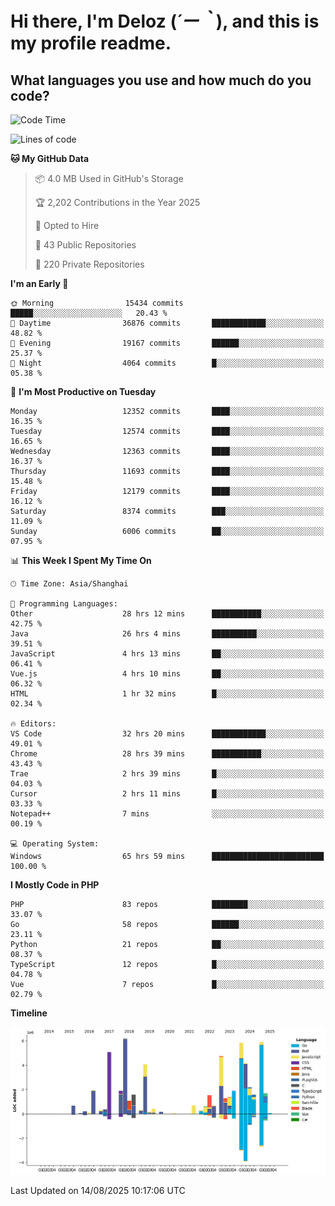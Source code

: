 # **Hi there, I'm Deloz (*´ー｀*), and this is my profile readme.**

## **What languages you use and how much do you code?**

<!--START_SECTION:waka-->
![Code Time](http://img.shields.io/badge/Code%20Time-7%2C144%20hrs%2039%20mins-blue)

![Lines of code](https://img.shields.io/badge/From%20Hello%20World%20I%27ve%20Written-58.8%20million%20lines%20of%20code-blue)

**🐱 My GitHub Data** 

> 📦 4.0 MB Used in GitHub's Storage 
 > 
> 🏆 2,202 Contributions in the Year 2025
 > 
> 💼 Opted to Hire
 > 
> 📜 43 Public Repositories 
 > 
> 🔑 220 Private Repositories 
 > 
**I'm an Early 🐤** 

```text
🌞 Morning                15434 commits       █████░░░░░░░░░░░░░░░░░░░░   20.43 % 
🌆 Daytime                36876 commits       ████████████░░░░░░░░░░░░░   48.82 % 
🌃 Evening                19167 commits       ██████░░░░░░░░░░░░░░░░░░░   25.37 % 
🌙 Night                  4064 commits        █░░░░░░░░░░░░░░░░░░░░░░░░   05.38 % 
```
📅 **I'm Most Productive on Tuesday** 

```text
Monday                   12352 commits       ████░░░░░░░░░░░░░░░░░░░░░   16.35 % 
Tuesday                  12574 commits       ████░░░░░░░░░░░░░░░░░░░░░   16.65 % 
Wednesday                12363 commits       ████░░░░░░░░░░░░░░░░░░░░░   16.37 % 
Thursday                 11693 commits       ████░░░░░░░░░░░░░░░░░░░░░   15.48 % 
Friday                   12179 commits       ████░░░░░░░░░░░░░░░░░░░░░   16.12 % 
Saturday                 8374 commits        ███░░░░░░░░░░░░░░░░░░░░░░   11.09 % 
Sunday                   6006 commits        ██░░░░░░░░░░░░░░░░░░░░░░░   07.95 % 
```


📊 **This Week I Spent My Time On** 

```text
🕑︎ Time Zone: Asia/Shanghai

💬 Programming Languages: 
Other                    28 hrs 12 mins      ███████████░░░░░░░░░░░░░░   42.75 % 
Java                     26 hrs 4 mins       ██████████░░░░░░░░░░░░░░░   39.51 % 
JavaScript               4 hrs 13 mins       ██░░░░░░░░░░░░░░░░░░░░░░░   06.41 % 
Vue.js                   4 hrs 10 mins       ██░░░░░░░░░░░░░░░░░░░░░░░   06.32 % 
HTML                     1 hr 32 mins        █░░░░░░░░░░░░░░░░░░░░░░░░   02.34 % 

🔥 Editors: 
VS Code                  32 hrs 20 mins      ████████████░░░░░░░░░░░░░   49.01 % 
Chrome                   28 hrs 39 mins      ███████████░░░░░░░░░░░░░░   43.43 % 
Trae                     2 hrs 39 mins       █░░░░░░░░░░░░░░░░░░░░░░░░   04.03 % 
Cursor                   2 hrs 11 mins       █░░░░░░░░░░░░░░░░░░░░░░░░   03.33 % 
Notepad++                7 mins              ░░░░░░░░░░░░░░░░░░░░░░░░░   00.19 % 

💻 Operating System: 
Windows                  65 hrs 59 mins      █████████████████████████   100.00 % 
```

**I Mostly Code in PHP** 

```text
PHP                      83 repos            ████████░░░░░░░░░░░░░░░░░   33.07 % 
Go                       58 repos            ██████░░░░░░░░░░░░░░░░░░░   23.11 % 
Python                   21 repos            ██░░░░░░░░░░░░░░░░░░░░░░░   08.37 % 
TypeScript               12 repos            █░░░░░░░░░░░░░░░░░░░░░░░░   04.78 % 
Vue                      7 repos             █░░░░░░░░░░░░░░░░░░░░░░░░   02.79 % 
```



**Timeline**

![Lines of Code chart](https://raw.githubusercontent.com/deloz/deloz/main/assets/bar_graph.png)


 Last Updated on 14/08/2025 10:17:06 UTC
<!--END_SECTION:waka-->

